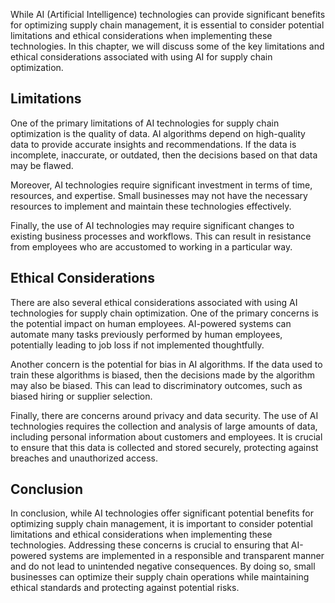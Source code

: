 

While AI (Artificial Intelligence) technologies can provide significant benefits for optimizing supply chain management, it is essential to consider potential limitations and ethical considerations when implementing these technologies. In this chapter, we will discuss some of the key limitations and ethical considerations associated with using AI for supply chain optimization.

Limitations
-----------

One of the primary limitations of AI technologies for supply chain optimization is the quality of data. AI algorithms depend on high-quality data to provide accurate insights and recommendations. If the data is incomplete, inaccurate, or outdated, then the decisions based on that data may be flawed.

Moreover, AI technologies require significant investment in terms of time, resources, and expertise. Small businesses may not have the necessary resources to implement and maintain these technologies effectively.

Finally, the use of AI technologies may require significant changes to existing business processes and workflows. This can result in resistance from employees who are accustomed to working in a particular way.

Ethical Considerations
----------------------

There are also several ethical considerations associated with using AI technologies for supply chain optimization. One of the primary concerns is the potential impact on human employees. AI-powered systems can automate many tasks previously performed by human employees, potentially leading to job loss if not implemented thoughtfully.

Another concern is the potential for bias in AI algorithms. If the data used to train these algorithms is biased, then the decisions made by the algorithm may also be biased. This can lead to discriminatory outcomes, such as biased hiring or supplier selection.

Finally, there are concerns around privacy and data security. The use of AI technologies requires the collection and analysis of large amounts of data, including personal information about customers and employees. It is crucial to ensure that this data is collected and stored securely, protecting against breaches and unauthorized access.

Conclusion
----------

In conclusion, while AI technologies offer significant potential benefits for optimizing supply chain management, it is important to consider potential limitations and ethical considerations when implementing these technologies. Addressing these concerns is crucial to ensuring that AI-powered systems are implemented in a responsible and transparent manner and do not lead to unintended negative consequences. By doing so, small businesses can optimize their supply chain operations while maintaining ethical standards and protecting against potential risks.
